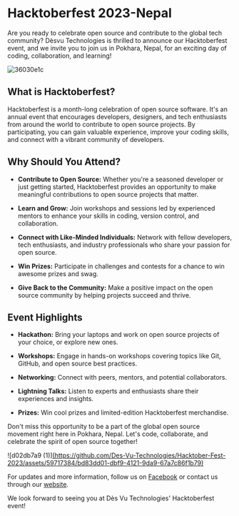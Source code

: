 # Hacktoberfest 2023-Nepal

Are you ready to celebrate open source and contribute to the global tech community? Dèsvu Technologies is thrilled to announce our Hacktoberfest event, and we invite you to join us in Pokhara, Nepal, for an exciting day of coding, collaboration, and learning!

![36030e1c](https://github.com/Des-Vu-Technologies/Hacktober-Fest-2023/assets/59717384/3b692de6-1d40-4015-a66a-9ad4e30bc95e)


## What is Hacktoberfest?

Hacktoberfest is a month-long celebration of open source software. It's an annual event that encourages developers, designers, and tech enthusiasts from around the world to contribute to open source projects. By participating, you can gain valuable experience, improve your coding skills, and connect with a vibrant community of developers.

## Why Should You Attend?

- **Contribute to Open Source:** Whether you're a seasoned developer or just getting started, Hacktoberfest provides an opportunity to make meaningful contributions to open source projects that matter.

- **Learn and Grow:** Join workshops and sessions led by experienced mentors to enhance your skills in coding, version control, and collaboration.

- **Connect with Like-Minded Individuals:** Network with fellow developers, tech enthusiasts, and industry professionals who share your passion for open source.

- **Win Prizes:** Participate in challenges and contests for a chance to win awesome prizes and swag.

- **Give Back to the Community:** Make a positive impact on the open source community by helping projects succeed and thrive.

## Event Highlights

- **Hackathon:** Bring your laptops and work on open source projects of your choice, or explore new ones.

- **Workshops:** Engage in hands-on workshops covering topics like Git, GitHub, and open source best practices.

- **Networking:** Connect with peers, mentors, and potential collaborators.

- **Lightning Talks:** Listen to experts and enthusiasts share their experiences and insights.

- **Prizes:** Win cool prizes and limited-edition Hacktoberfest merchandise.

Don't miss this opportunity to be a part of the global open source movement right here in Pokhara, Nepal. Let's code, collaborate, and celebrate the spirit of open source together!

![d02db7a9 (1)][(https://github.com/Des-Vu-Technologies/Hacktober-Fest-2023/assets/59717384/bd83dd01-dbf9-4121-9da9-67a7c86f1b79)](https://events.mlh.io/events/10516-hacktoberfest-2023-nepal)

For updates and more information, follow us on [Facebook](https://www.facebook.com/DesVuTechnologies) or contact us through our [website](https://desvutech.com/).

We look forward to seeing you at Dès Vu Technologies' Hacktoberfest event!
